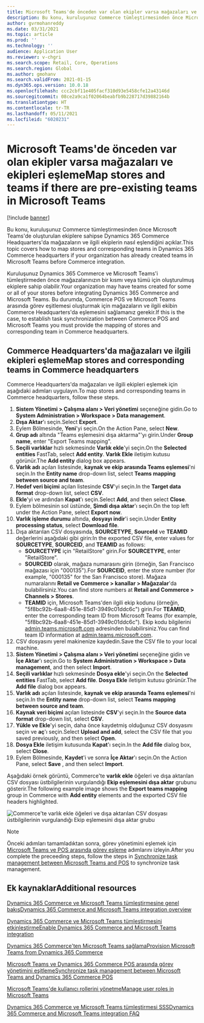 ```yaml
---
title: Microsoft Teams'de önceden var olan ekipler varsa mağazaları ve ekipleri eşleme
description: Bu konu, kuruluşunuz Commerce tümleştirmesinden önce Microsoft Teams'de oluşturulan ekiplere sahipse Dynamics 365 Commerce Headquarters'da mağazaların ve ilgili ekiplerin nasıl eşlendiğini açıklar.
author: gvrmohanreddy
ms.date: 03/31/2021
ms.topic: article
ms.prod: ''
ms.technology: ''
audience: Application User
ms.reviewer: v-chgri
ms.search.scope: Retail, Core, Operations
ms.search.region: Global
ms.author: gmohanv
ms.search.validFrom: 2021-01-15
ms.dyn365.ops.version: 10.0.18
ms.openlocfilehash: ccc2cbf11e405facf310d93e5458cfe12a43146d
ms.sourcegitcommit: 08ce2a9ca1f02064beabfb9b228717d39882164b
ms.translationtype: HT
ms.contentlocale: tr-TR
ms.lasthandoff: 05/11/2021
ms.locfileid: "6020231"
---
```

# <a name="map-stores-and-teams-if-there-are-pre-existing-teams-in-microsoft-teams"></a><span data-ttu-id="05bfb-103">Microsoft Teams'de önceden var olan ekipler varsa mağazaları ve ekipleri eşleme</span><span class="sxs-lookup"><span data-stu-id="05bfb-103">Map stores and teams if there are pre-existing teams in Microsoft Teams</span></span>

[!include [banner](includes/banner.md)]

<span data-ttu-id="05bfb-104">Bu konu, kuruluşunuz Commerce tümleştirmesinden önce Microsoft Teams'de oluşturulan ekiplere sahipse Dynamics 365 Commerce Headquarters'da mağazaların ve ilgili ekiplerin nasıl eşlendiğini açıklar.</span><span class="sxs-lookup"><span data-stu-id="05bfb-104">This topic covers how to map stores and corresponding teams in Dynamics 365 Commerce headquarters if your organization has already created teams in Microsoft Teams before Commerce integration.</span></span>

<span data-ttu-id="05bfb-105">Kuruluşunuz Dynamics 365 Commerce ve Microsoft Teams'i tümleştirmeden önce mağazalarınızın bir kısmı veya tümü için oluşturulmuş ekiplere sahip olabilir.</span><span class="sxs-lookup"><span data-stu-id="05bfb-105">Your organization may have teams created for some or all of your stores before integrating Dynamics 365 Commerce and Microsoft Teams.</span></span> <span data-ttu-id="05bfb-106">Bu durumda, Commerce POS ve Microsoft Teams arasında görev eşitlemesi oluşturmak için mağazaların ve ilgili ekibin Commerce Headquarters'da eşlemesini sağlamanız gerekir.</span><span class="sxs-lookup"><span data-stu-id="05bfb-106">If this is the case, to establish task synchronization between Commerce POS and Microsoft Teams you must provide the mapping of stores and corresponding team in Commerce headquarters.</span></span>

## <a name="map-stores-and-corresponding-teams-in-commerce-headquarters"></a><span data-ttu-id="05bfb-107">Commerce Headquarters'da mağazaları ve ilgili ekipleri eşleme</span><span class="sxs-lookup"><span data-stu-id="05bfb-107">Map stores and corresponding teams in Commerce headquarters</span></span> 

<span data-ttu-id="05bfb-108">Commerce Headquarters'da mağazaları ve ilgili ekipleri eşlemek için aşağıdaki adımları uygulayın.</span><span class="sxs-lookup"><span data-stu-id="05bfb-108">To map stores and corresponding teams in Commerce headquarters, follow these steps.</span></span>

1. <span data-ttu-id="05bfb-109">**Sistem Yönetimi \> Çalışma alanı \> Veri yönetimi** seçeneğine gidin.</span><span class="sxs-lookup"><span data-stu-id="05bfb-109">Go to **System Administration \> Workspace \> Data management**.</span></span>
1. <span data-ttu-id="05bfb-110">**Dışa Aktar**'ı seçin.</span><span class="sxs-lookup"><span data-stu-id="05bfb-110">Select **Export**.</span></span> 
1. <span data-ttu-id="05bfb-111">Eylem Bölmesinde, **Yeni**'yi seçin.</span><span class="sxs-lookup"><span data-stu-id="05bfb-111">On the Action Pane, select **New**.</span></span>
1. <span data-ttu-id="05bfb-112">**Grup adı** altında "Teams eşlemesini dışa aktarma"'yı girin.</span><span class="sxs-lookup"><span data-stu-id="05bfb-112">Under **Group name**, enter "Export Teams mapping".</span></span>
1. <span data-ttu-id="05bfb-113">**Seçili varlıklar** hızlı sekmesinde **Varlık ekle**'yi seçin.</span><span class="sxs-lookup"><span data-stu-id="05bfb-113">On the **Selected entities** FastTab, select **Add entity**.</span></span> <span data-ttu-id="05bfb-114">**Varlık Ekle** iletişim kutusu görünür.</span><span class="sxs-lookup"><span data-stu-id="05bfb-114">The **Add entity** dialog box appears.</span></span>  
1. <span data-ttu-id="05bfb-115">**Varlık adı** açılan listesinde, **kaynak ve ekip arasında Teams eşlemesi**'ni seçin.</span><span class="sxs-lookup"><span data-stu-id="05bfb-115">In the **Entity name** drop-down list, select **Teams mapping between source and team**.</span></span>
1. <span data-ttu-id="05bfb-116">**Hedef veri biçimi** açılan listesinde **CSV**'yi seçin.</span><span class="sxs-lookup"><span data-stu-id="05bfb-116">In the **Target data format** drop-down list, select **CSV**.</span></span>
1. <span data-ttu-id="05bfb-117">**Ekle**'yi ve ardından **Kapat**'ı seçin.</span><span class="sxs-lookup"><span data-stu-id="05bfb-117">Select **Add**, and then select **Close**.</span></span>
1. <span data-ttu-id="05bfb-118">Eylem bölmesinin sol üstünde, **Şimdi dışa aktar**'ı seçin.</span><span class="sxs-lookup"><span data-stu-id="05bfb-118">On the top left under the Action Pane, select **Export now**.</span></span>
1. <span data-ttu-id="05bfb-119">**Varlık işleme durumu** altında, **dosyayı indir**'i seçin.</span><span class="sxs-lookup"><span data-stu-id="05bfb-119">Under **Entity processing status**, select **Download file**.</span></span>
1. <span data-ttu-id="05bfb-120">Dışa aktarılan CSV dosyasında, **SOURCETYPE**, **SourceId** ve **TEAMID** değerlerini aşağıdaki gibi girin:</span><span class="sxs-lookup"><span data-stu-id="05bfb-120">In the exported CSV file, enter values for **SOURCETYPE**, **SOURCEID**, and **TEAMID** as follows:</span></span>
    - <span data-ttu-id="05bfb-121">**SOURCETYPE** için "RetailStore" girin.</span><span class="sxs-lookup"><span data-stu-id="05bfb-121">For **SOURCETYPE**, enter "RetailStore".</span></span> 
    - <span data-ttu-id="05bfb-122">**SOURCEID** olarak, mağaza numarasını girin (örneğin, San Francisco mağazası için "000135").</span><span class="sxs-lookup"><span data-stu-id="05bfb-122">For **SOURCEID**, enter the store number (for example, "000135" for the San Francisco store).</span></span> <span data-ttu-id="05bfb-123">Mağaza numaralarını **Retail ve Commerce \> kanallar \> Mağazalar**'da bulabilirsiniz.</span><span class="sxs-lookup"><span data-stu-id="05bfb-123">You can find store numbers at **Retail and Commerce \> Channels \> Stores**.</span></span>
    - <span data-ttu-id="05bfb-124">**TEAMID** için, Microsoft Teams'den ilgili ekip kodunu (örneğin, "5f8bc92b-6aa8-451e-85d1-3949c01ddc6c") girin.</span><span class="sxs-lookup"><span data-stu-id="05bfb-124">For **TEAMID**, enter the corresponding team ID from Microsoft Teams (for example, "5f8bc92b-6aa8-451e-85d1-3949c01ddc6c").</span></span> <span data-ttu-id="05bfb-125">Ekip kodu bilgilerini [admin.teams.microsoft.com](https://admin.teams.microsoft.com) adresinden bulabilirsiniz.</span><span class="sxs-lookup"><span data-stu-id="05bfb-125">You can find team ID information at [admin.teams.microsoft.com](https://admin.teams.microsoft.com).</span></span>
1. <span data-ttu-id="05bfb-126">CSV dosyasını yerel makinenize kaydedin.</span><span class="sxs-lookup"><span data-stu-id="05bfb-126">Save the CSV file to your local machine.</span></span>
1. <span data-ttu-id="05bfb-127">**Sistem Yönetimi \> Çalışma alanı \> Veri yönetimi** seçeneğine gidin ve **İçe Aktar**'ı seçin.</span><span class="sxs-lookup"><span data-stu-id="05bfb-127">Go to **System Administration \> Workspace \> Data management**, and then select **Import**.</span></span>
1. <span data-ttu-id="05bfb-128">**Seçili varlıklar** hızlı sekmesinde **Dosya ekle**'yi seçin.</span><span class="sxs-lookup"><span data-stu-id="05bfb-128">On the **Selected entities** FastTab, select **Add file**.</span></span> <span data-ttu-id="05bfb-129">**Dosya Ekle** iletişim kutusu görünür.</span><span class="sxs-lookup"><span data-stu-id="05bfb-129">The **Add file** dialog box appears.</span></span>
1. <span data-ttu-id="05bfb-130">**Varlık adı** açılan listesinde, **kaynak ve ekip arasında Teams eşlemesi**'ni seçin.</span><span class="sxs-lookup"><span data-stu-id="05bfb-130">In the **Entity name** drop-down list, select **Teams mapping between source and team**.</span></span>
1. <span data-ttu-id="05bfb-131">**Kaynak veri biçimi** açılan listesinde **CSV**'yi seçin.</span><span class="sxs-lookup"><span data-stu-id="05bfb-131">In the **Source data format** drop-down list, select **CSV**.</span></span>
1. <span data-ttu-id="05bfb-132">**Yükle ve Ekle**'yi seçin, daha önce kaydetmiş olduğunuz CSV dosyasını seçin ve **aç**'ı seçin.</span><span class="sxs-lookup"><span data-stu-id="05bfb-132">Select **Upload and add**, select the CSV file that you saved previously, and then select **Open**.</span></span>
1. <span data-ttu-id="05bfb-133">**Dosya Ekle** iletişim kutusunda **Kapat**'ı seçin.</span><span class="sxs-lookup"><span data-stu-id="05bfb-133">In the **Add file** dialog box, select **Close**.</span></span>
1. <span data-ttu-id="05bfb-134">Eylem Bölmesinde, **Kaydet**'i ve sonra **İçe Aktar**'ı seçin.</span><span class="sxs-lookup"><span data-stu-id="05bfb-134">On the Action Pane, select **Save** , and then select **Import**.</span></span>

<span data-ttu-id="05bfb-135">Aşağıdaki örnek görüntü, Commerce'te **varlık ekle** öğeleri ve dışa aktarılan CSV dosyası üstbilgilerinin vurgulandığı **Ekip eşlemesini dışa aktar** grubunu gösterir.</span><span class="sxs-lookup"><span data-stu-id="05bfb-135">The following example image shows the **Export teams mapping** group in Commerce with **Add entity** elements and the exported CSV file headers highlighted.</span></span>

![Commerce'te varlık ekle öğeleri ve dışa aktarılan CSV dosyası üstbilgilerinin vurgulandığı Ekip eşlemesini dışa aktar grubu](media/d365-commerce-data-mgmt-export-entity.png)

> [!NOTE]
> <span data-ttu-id="05bfb-137">Önceki adımları tamamladıktan sonra, görev yönetimini eşlemek için [Microsoft Teams ve POS arasında görev eşleme](synchronize-tasks-teams-pos.md) adımlarını izleyin.</span><span class="sxs-lookup"><span data-stu-id="05bfb-137">After you complete the preceeding steps, follow the steps in [Synchronize task management between Microsoft Teams and POS](synchronize-tasks-teams-pos.md) to synchronize task management.</span></span> 

## <a name="additional-resources"></a><span data-ttu-id="05bfb-138">Ek kaynaklar</span><span class="sxs-lookup"><span data-stu-id="05bfb-138">Additional resources</span></span>

[<span data-ttu-id="05bfb-139">Dynamics 365 Commerce ve Microsoft Teams tümleştirmesine genel bakış</span><span class="sxs-lookup"><span data-stu-id="05bfb-139">Dynamics 365 Commerce and Microsoft Teams integration overview</span></span>](commerce-teams-integration.md)

[<span data-ttu-id="05bfb-140">Dynamics 365 Commerce ve Microsoft Teams tümleştirmesini etkinleştirme</span><span class="sxs-lookup"><span data-stu-id="05bfb-140">Enable Dynamics 365 Commerce and Microsoft Teams integration</span></span>](enable-teams-integration.md)

[<span data-ttu-id="05bfb-141">Dynamics 365 Commerce'ten Microsoft Teams sağlama</span><span class="sxs-lookup"><span data-stu-id="05bfb-141">Provision Microsoft Teams from Dynamics 365 Commerce</span></span>](provision-teams-from-commerce.md)

[<span data-ttu-id="05bfb-142">Microsoft Teams ve Dynamics 365 Commerce POS arasında görev yönetimini eşitleme</span><span class="sxs-lookup"><span data-stu-id="05bfb-142">Synchronize task management between Microsoft Teams and Dynamics 365 Commerce POS</span></span>](synchronize-tasks-teams-pos.md)

[<span data-ttu-id="05bfb-143">Microsoft Teams'de kullanıcı rollerini yönetme</span><span class="sxs-lookup"><span data-stu-id="05bfb-143">Manage user roles in Microsoft Teams</span></span>](manage-user-roles-teams.md)

[<span data-ttu-id="05bfb-144">Dynamics 365 Commerce ve Microsoft Teams tümleştirmesi SSS</span><span class="sxs-lookup"><span data-stu-id="05bfb-144">Dynamics 365 Commerce and Microsoft Teams integration FAQ</span></span>](teams-integration-faq.md)
